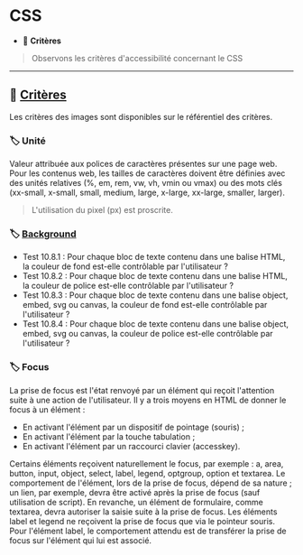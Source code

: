 # CSS

*  🔖 **Critères**

> Observons les critères d'accessibilité concernant le CSS

___

## 📑 [Critères](https://www.numerique.gouv.fr/publications/rgaa-accessibilite/methode/criteres/#topic)

Les critères des images sont disponibles sur le référentiel des critères.

### 🏷️ **Unité**

Valeur attribuée aux polices de caractères présentes sur une page web. Pour les contenus web, les tailles de caractères doivent être définies avec des unités relatives (%, em, rem, vw, vh, vmin ou vmax) ou des mots clés (xx-small, x-small, small, medium, large, x-large, xx-large, smaller, larger).

> L'utilisation du pixel (px) est proscrite.

### 🏷️ **[Background](https://www.w3.org/Translations/WCAG20-fr/#visual-audio-contrast-visual-presentation)**

* Test 10.8.1 : Pour chaque bloc de texte contenu dans une balise HTML, la couleur de fond est-elle contrôlable par l'utilisateur ?
* Test 10.8.2 : Pour chaque bloc de texte contenu dans une balise HTML, la couleur de police est-elle contrôlable par l'utilisateur ?
* Test 10.8.3 : Pour chaque bloc de texte contenu dans une balise object, embed, svg ou canvas, la couleur de fond est-elle contrôlable par l'utilisateur ?
* Test 10.8.4 : Pour chaque bloc de texte contenu dans une balise object, embed, svg ou canvas, la couleur de police est-elle contrôlable par l'utilisateur ?

### 🏷️ **Focus**

La prise de focus est l'état renvoyé par un élément qui reçoit l'attention suite à une action de l'utilisateur. Il y a trois moyens en HTML de donner le focus à un élément :

* En activant l'élément par un dispositif de pointage (souris) ;
* En activant l'élément par la touche tabulation ;
* En activant l'élément par un raccourci clavier (accesskey).

Certains éléments reçoivent naturellement le focus, par exemple : a, area, button, input, object, select, label, legend, optgroup, option et textarea. Le comportement de l'élément, lors de la prise de focus, dépend de sa nature ; un lien, par exemple, devra être activé après la prise de focus (sauf utilisation de script). En revanche, un élément de formulaire, comme textarea, devra autoriser la saisie suite à la prise de focus. Les éléments label et legend ne reçoivent la prise de focus que via le pointeur souris. Pour l'élément label, le comportement attendu est de transférer la prise de focus sur l'élément qui lui est associé.